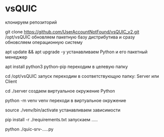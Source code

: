 # vsQUIC
клонируем репозиторий

git clone https://github.com/UserAccountNotFound/vsQUIC_v2.git /opt/vsQUIC
обновляем пакетную базу дистрибутива и сразу обновсляем операционную систему

apt update && apt upgrade -y
устанавливаем Python и его пакетный менеджер

apt install python3 python-pip
переходим в целевую папку

cd /opt/vsQUIC
запуск
переходим в соответствующую папку: Server или Client

cd ./server
создаем виртуальное окружение Python

python -m venv venv
переходи в виртуальное окружение

source ./venv/bin/activate
устанавливаем зависимости

pip install -r ./requirements.txt
запускаем .....

python ./quic-srv-.....py
